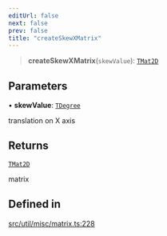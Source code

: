 ```yaml
---
editUrl: false
next: false
prev: false
title: "createSkewXMatrix"
---
```


> **createSkewXMatrix**(`skewValue`): [`TMat2D`](/api/type-aliases/tmat2d/)

## Parameters

• **skewValue**: [`TDegree`](/api/type-aliases/tdegree/)

translation on X axis

## Returns

[`TMat2D`](/api/type-aliases/tmat2d/)

matrix

## Defined in

[src/util/misc/matrix.ts:228](https://github.com/fabricjs/fabric.js/blob/c093e29e73123dafcfa091ff4d5e04e690bb796e/src/util/misc/matrix.ts#L228)

